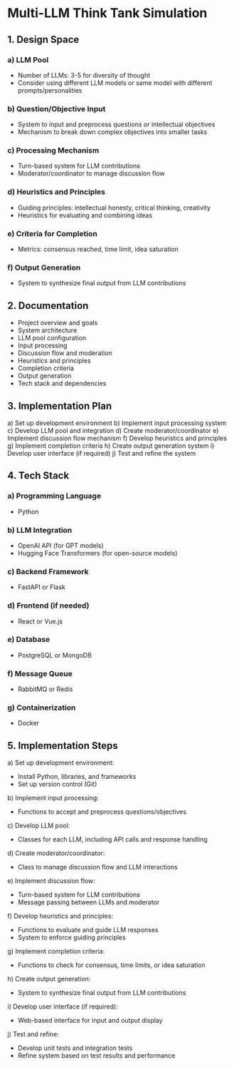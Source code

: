 # Multi-LLM Think Tank Simulation

## 1. Design Space

### a) LLM Pool
- Number of LLMs: 3-5 for diversity of thought
- Consider using different LLM models or same model with different prompts/personalities

### b) Question/Objective Input
- System to input and preprocess questions or intellectual objectives
- Mechanism to break down complex objectives into smaller tasks

### c) Processing Mechanism
- Turn-based system for LLM contributions
- Moderator/coordinator to manage discussion flow

### d) Heuristics and Principles
- Guiding principles: intellectual honesty, critical thinking, creativity
- Heuristics for evaluating and combining ideas

### e) Criteria for Completion
- Metrics: consensus reached, time limit, idea saturation

### f) Output Generation
- System to synthesize final output from LLM contributions

## 2. Documentation

- Project overview and goals
- System architecture
- LLM pool configuration
- Input processing
- Discussion flow and moderation
- Heuristics and principles
- Completion criteria
- Output generation
- Tech stack and dependencies

## 3. Implementation Plan

a) Set up development environment
b) Implement input processing system
c) Develop LLM pool and integration
d) Create moderator/coordinator
e) Implement discussion flow mechanism
f) Develop heuristics and principles
g) Implement completion criteria
h) Create output generation system
i) Develop user interface (if required)
j) Test and refine the system

## 4. Tech Stack

### a) Programming Language
- Python

### b) LLM Integration
- OpenAI API (for GPT models)
- Hugging Face Transformers (for open-source models)

### c) Backend Framework
- FastAPI or Flask

### d) Frontend (if needed)
- React or Vue.js

### e) Database
- PostgreSQL or MongoDB

### f) Message Queue
- RabbitMQ or Redis

### g) Containerization
- Docker

## 5. Implementation Steps

a) Set up development environment:
   - Install Python, libraries, and frameworks
   - Set up version control (Git)

b) Implement input processing:
   - Functions to accept and preprocess questions/objectives

c) Develop LLM pool:
   - Classes for each LLM, including API calls and response handling

d) Create moderator/coordinator:
   - Class to manage discussion flow and LLM interactions

e) Implement discussion flow:
   - Turn-based system for LLM contributions
   - Message passing between LLMs and moderator

f) Develop heuristics and principles:
   - Functions to evaluate and guide LLM responses
   - System to enforce guiding principles

g) Implement completion criteria:
   - Functions to check for consensus, time limits, or idea saturation

h) Create output generation:
   - System to synthesize final output from LLM contributions

i) Develop user interface (if required):
   - Web-based interface for input and output display

j) Test and refine:
   - Develop unit tests and integration tests
   - Refine system based on test results and performance
